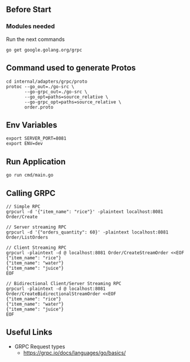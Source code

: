 ## Before Start

### Modules needed

Run the next commands

```
go get google.golang.org/grpc
```

## Command used to generate Protos

```
cd internal/adapters/grpc/proto
protoc --go_out=./go-src \
       --go-grpc_out=./go-src \
       --go_opt=paths=source_relative \
       --go-grpc_opt=paths=source_relative \
       order.proto
```

## Env Variables

```
export SERVER_PORT=8081
export ENV=dev

```

## Run Application

```
go run cmd/main.go
```

## Calling GRPC

```
// Simple RPC
grpcurl -d '{"item_name": "rice"}' -plaintext localhost:8081 Order/Create

// Server streaming RPC
grpcurl -d '{"orders_quantity": 60}' -plaintext localhost:8081 Order/ListOrders

// Client Streaming RPC
grpcurl -plaintext -d @ localhost:8081 Order/CreateStreamOrder <<EOF
{"item_name": "rice"}
{"item_name": "water"}
{"item_name": "juice"}
EOF

// Bidirectional Client/Server Streaming RPC
grpcurl -plaintext -d @ localhost:8081 Order/CreateBidirectionalStreamOrder <<EOF
{"item_name": "rice"}
{"item_name": "water"}
{"item_name": "juice"}
EOF

```

## Useful Links

- GRPC Request types
  - https://grpc.io/docs/languages/go/basics/